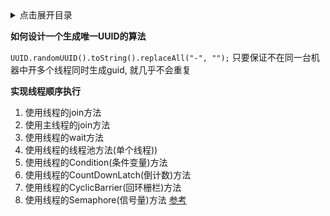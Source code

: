 <details>
<summary>点击展开目录</summary>
<!-- TOC -->


<!-- /TOC -->
</details>

**如何设计一个生成唯一UUID的算法**

`UUID.randomUUID().toString().replaceAll("-", "");`
只要保证不在同一台机器中开多个线程同时生成guid, 就几乎不会重复


**实现线程顺序执行**

1. 使用线程的join方法
2. 使用主线程的join方法
3. 使用线程的wait方法
4. 使用线程的线程池方法(单个线程))
5. 使用线程的Condition(条件变量)方法
6. 使用线程的CountDownLatch(倒计数)方法
7. 使用线程的CyclicBarrier(回环栅栏)方法
8. 使用线程的Semaphore(信号量)方法
[参考](https://mp.weixin.qq.com/s/vz-snIqDApGJczqEMQNXYQ)
